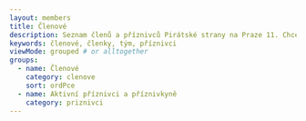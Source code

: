```yaml
---
layout: members
title: Členové
description: Seznam členů a příznivců Pirátské strany na Praze 11. Chcete si přidat? Přijďte na sraz, nebo nám dejte vědět.
keywords: členové, členky, tým, příznivci
viewMode: grouped # or alltogether
groups:
  - name: Členové
    category: clenove
    sort: ordPce
  - name: Aktivní příznivci a příznivkyně
    category: priznivci
---
```

